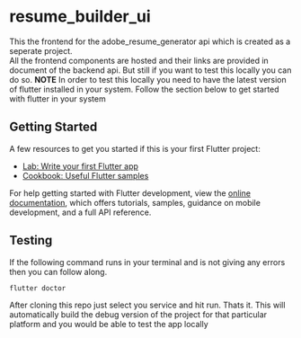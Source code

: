 # resume_builder_ui

This the frontend for the adobe_resume_generator api which is created as a seperate project.\
All the frontend components are hosted and their links are provided in document of the backend api. But still if you want to test this locally you can do so.
**NOTE** In order to test this locally you need to have the latest version of flutter installed in your system. Follow the section below to get started with flutter in your system

## Getting Started

A few resources to get you started if this is your first Flutter project:

- [Lab: Write your first Flutter app](https://docs.flutter.dev/get-started/codelab)
- [Cookbook: Useful Flutter samples](https://docs.flutter.dev/cookbook)

For help getting started with Flutter development, view the
[online documentation](https://docs.flutter.dev/), which offers tutorials,
samples, guidance on mobile development, and a full API reference.

## Testing

If the following command runs in your terminal and is not giving any errors then you can follow along.
```dart
flutter doctor
```

After cloning this repo just select you service and hit run. Thats it. This will automatically build the debug version of the project for that particular platform and you would be able to test the app locally

